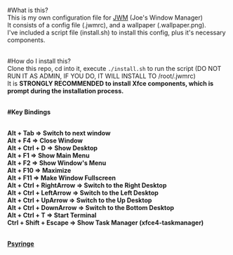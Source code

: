 #What is this?<br>
This is my own configuration file for <a href="http://joewing.net/projects/jwm/" target="_blank">JWM</a> (Joe's Window Manager)<br>
It consists of a config file (.jwmrc), and a wallpaper (.wallpaper.png).<br>
I've included a script file (install.sh) to install this config, plus it's necessary components.<br><br>

#How do I install this?<br>
Clone this repo, cd into it, execute `./install.sh` to run the script (DO NOT RUN IT AS ADMIN, IF YOU DO, IT WILL INSTALL TO /root/.jwmrc)<br>
It is <b>STRONGLY RECOMMENDED<b> to install Xfce components, which is prompt during the installation process.<br><br>

#Key Bindings<br><br>

Alt + Tab => Switch to next window<br>
Alt + F4 => Close Window<br>
Alt + Ctrl + D => Show Desktop<br>
Alt + F1 => Show Main Menu<br>
Alt + F2 => Show Window's Menu<br>
Alt + F10 => Maximize<br>
Alt + F11 => Make Window Fullscreen<br>
Alt + Ctrl + RightArrow => Switch to the Right Desktop<br>
Alt + Ctrl + LeftArrow => Switch to the Left Desktop<br>
Alt + Ctrl + UpArrow => Switch to the Up Desktop<br>
Alt + Ctrl + DownArrow => Switch to the Bottom Desktop<br>
Alt + Ctrl + T => Start Terminal<br>
Ctrl + Shift + Escape => Show Task Manager (xfce4-taskmanager)<br><br>

<a href="mailto:psyringe@protonmail.com">Psyringe<a>